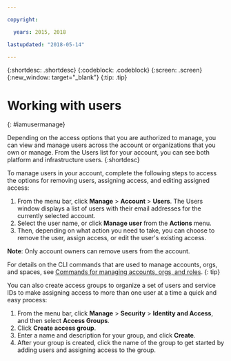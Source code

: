 ```yaml
---

copyright:

  years: 2015, 2018

lastupdated: "2018-05-14"

---
```


{:shortdesc: .shortdesc}
{:codeblock: .codeblock}
{:screen: .screen}
{:new_window: target="_blank"}
{:tip: .tip}

# Working with users
{: #iamusermanage}

Depending on the access options that you are authorized to manage, you can view and manage users across the account or organizations that you own or manage. From the Users list for your account, you can see both platform and infrastructure users.
{:shortdesc}

To manage users in your account, complete the following steps to access the options for removing users, assigning access, and editing assigned access:

1. From the menu bar, click **Manage** &gt; **Account** &gt; **Users**. The Users window displays a list of users with their email addresses for the currently selected account.
2. Select the user name, or click **Manage user** from the **Actions** menu.
3. Then, depending on what action you need to take, you can choose to remove the user, assign access, or edit the user's existing access.

**Note**: Only account owners can remove users from the account.

For details on the CLI commands that are used to manage accounts, orgs, and spaces, see [Commands for managing accounts, orgs, and roles](/docs/cli/reference/bluemix_cli/bx_cli.html#bx_commands_acctorg).
{: tip}

You can also create access groups to organize a set of users and service IDs to make assigning access to more than one user at a time a quick and easy process:

1. From the menu bar, click **Manage** &gt; **Security** &gt; **Identity and Access**, and then select **Access Groups**.
2. Click **Create access group**.
3. Enter a name and description for your group, and click **Create**.
4. After your group is created, click the name of the group to get started by adding users and assigning access to the group.
